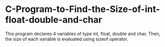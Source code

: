 # C-Program-to-Find-the-Size-of-int-float-double-and-char
This program declares 4 variables of type int, float, double and char. Then, the size of each variable is evaluated using sizeof operator.
